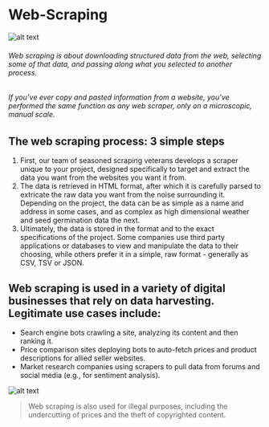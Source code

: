 # Web-Scraping

  ![alt text](https://www.webharvy.com/images/web%20scraping.png)
###### Web scraping is about downloading structured data from the web, selecting some of that data, and passing along what you selected to another process.

###### If you’ve ever copy and pasted information from a website, you’ve performed the same function as any web scraper, only on a microscopic, manual scale.

## The web scraping process: 3 simple steps
1. First, our team of seasoned scraping veterans develops a scraper unique to your project, designed specifically to target and extract the data you want from the websites you want it from.
2. The data is retrieved in HTML format, after which it is carefully parsed to extricate the raw data you want from the noise surrounding it. Depending on the project, the data can be as simple as a name and address in some cases, and as complex as high dimensional weather and seed germination data the next.
3. Ultimately, the data is stored in the format and to the exact specifications of the project. Some companies use third party applications or databases to view and manipulate the data to their choosing, while others prefer it in a simple, raw format - generally as CSV, TSV or JSON.
## Web scraping is used in a variety of digital businesses that rely on data harvesting. Legitimate use cases include:
* Search engine bots crawling a site, analyzing its content and then ranking it.
* Price comparison sites deploying bots to auto-fetch prices and product descriptions for allied seller websites.
* Market research companies using scrapers to pull data from forums and social media (e.g., for sentiment analysis).

![alt text](https://www.imperva.com/learn/wp-content/uploads/sites/13/2019/01/web-scraping-attack.jpg)

> Web scraping is also used for illegal purposes, including the undercutting of prices and the theft of copyrighted content. 
